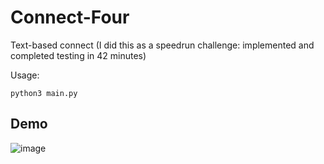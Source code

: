 # Connect-Four
Text-based connect
(I did this as a speedrun challenge: implemented and completed testing in 42 minutes)

Usage:

```python3 main.py```

## Demo ##

![image](https://github.com/user-attachments/assets/9c71ccaf-106d-4c19-8d2e-e7f42bbde2df)

